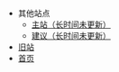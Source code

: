 <!-- markdownlint-disable MD041 -->

- 其他站点
  - [主站（长时间未更新）](http://student2333.sxl.cn/)
  - [建议（长时间未更新）](http://studentsend.sxl.cn/)
- [旧站](https://stu.bugmc.com:88/bot_menu)
- [首页](https://lgc2333.top/)
